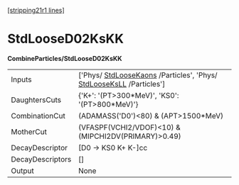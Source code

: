 [[stripping21r1 lines]](./stripping21r1-commonparticles)

# StdLooseD02KsKK

**CombineParticles/StdLooseD02KsKK**

|                  |                                                                                                                                        |
|------------------|----------------------------------------------------------------------------------------------------------------------------------------|
| Inputs           | ['Phys/ [StdLooseKaons](./stripping21r1-stdloosekaons) /Particles', 'Phys/ [StdLooseKsLL](./stripping21r1-stdlooseksll) /Particles'] |
| DaughtersCuts    | {'K+': '(PT\>300\*MeV)', 'KS0': '(PT\>800\*MeV)'}                                                                                      |
| CombinationCut   | (ADAMASS('D0')\<80) & (APT\>1500\*MeV)                                                                                                 |
| MotherCut        | (VFASPF(VCHI2/VDOF)\<10) & (MIPCHI2DV(PRIMARY)\>0.49)                                                                                  |
| DecayDescriptor  | [D0 -\> KS0 K+ K-]cc                                                                                                                 |
| DecayDescriptors | []                                                                                                                                   |
| Output           | None                                                                                                                                   |
